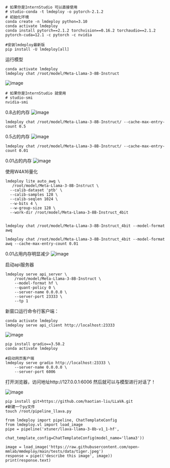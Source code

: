 ```
# 如果你是InternStudio 可以直接使用
# studio-conda -t lmdeploy -o pytorch-2.1.2
# 初始化环境
conda create -n lmdeploy python=3.10
conda activate lmdeploy
conda install pytorch==2.1.2 torchvision==0.16.2 torchaudio==2.1.2 pytorch-cuda=12.1 -c pytorch -c nvidia

#安装lmdeploy最新版
pip install -U lmdeploy[all]
```
运行模型
```
conda activate lmdeploy
lmdeploy chat /root/model/Meta-Llama-3-8B-Instruct
```

![image](https://github.com/lyhcreate/llama3/assets/93357834/fe44b8a9-f539-442a-bcae-1148fb7587e4)

```
# 如果你是InternStudio 就使用
# studio-smi
nvidia-smi 
```

0.8占的内存
![image](https://github.com/lyhcreate/llama3/assets/93357834/88a90f44-7b97-40f0-b84b-c3fdeacc95ac)

```
lmdeploy chat /root/model/Meta-Llama-3-8B-Instruct/ --cache-max-entry-count 0.5
```
0.5占的内存
![image](https://github.com/lyhcreate/llama3/assets/93357834/9587217a-64ae-4a6d-a0b0-e69642f5e0c6)

```
lmdeploy chat /root/model/Meta-Llama-3-8B-Instruct/ --cache-max-entry-count 0.01
```
0.01占的内存
![image](https://github.com/lyhcreate/llama3/assets/93357834/2ad559bd-ac30-4eaa-b464-7b1cbedb1de3)

使用W4A16量化
```
lmdeploy lite auto_awq \
   /root/model/Meta-Llama-3-8B-Instruct \
  --calib-dataset 'ptb' \
  --calib-samples 128 \
  --calib-seqlen 1024 \
  --w-bits 4 \
  --w-group-size 128 \
  --work-dir /root/model/Meta-Llama-3-8B-Instruct_4bit


lmdeploy chat /root/model/Meta-Llama-3-8B-Instruct_4bit --model-format awq

lmdeploy chat /root/model/Meta-Llama-3-8B-Instruct_4bit --model-format awq --cache-max-entry-count 0.01
```
0.01占用内存明显减少
![image](https://github.com/lyhcreate/llama3/assets/93357834/6ad036e5-be28-48fd-9d0f-6f0bf0fda69f)



启动api服务器
```
lmdeploy serve api_server \
    /root/model/Meta-Llama-3-8B-Instruct \
    --model-format hf \
    --quant-policy 0 \
    --server-name 0.0.0.0 \
    --server-port 23333 \
    --tp 1
```
新窗口运行命令行客户端：
```
conda activate lmdeploy
lmdeploy serve api_client http://localhost:23333
```
![image](https://github.com/lyhcreate/llama3/assets/93357834/dac0ceaf-78ff-4638-80a9-b8bd565d56db)

```
pip install gradio==3.50.2
conda activate lmdeploy

#启动网页客户端
lmdeploy serve gradio http://localhost:23333 \
    --server-name 0.0.0.0 \
    --server-port 6006
```
打开浏览器，访问地址http://127.0.0.1:6006 然后就可以与模型进行对话了！

![image](https://github.com/lyhcreate/llama3/assets/93357834/75f6ac52-d979-4008-a770-ec45f3c75442)

```
pip install git+https://github.com/haotian-liu/LLaVA.git
#新建一个py文件
touch /root/pipeline_llava.py

from lmdeploy import pipeline, ChatTemplateConfig
from lmdeploy.vl import load_image
pipe = pipeline('xtuner/llava-llama-3-8b-v1_1-hf',
                chat_template_config=ChatTemplateConfig(model_name='llama3'))

image = load_image('https://raw.githubusercontent.com/open-mmlab/mmdeploy/main/tests/data/tiger.jpeg')
response = pipe(('describe this image', image))
print(response.text)
```

```

```
